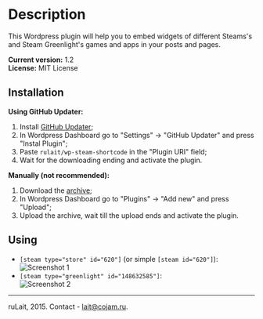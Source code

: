 # Description
This Wordpress plugin will help you to embed widgets of different Steams's and Steam Greenlight's games and apps in your posts and pages.

**Current version:** 1.2  
**License:** MIT License

## Installation

**Using GitHub Updater:**  
1. Install [GitHub Updater](https://github.com/afragen/github-updater);  
2. In Wordpress Dashboard go to "Settings" -> "GitHub Updater" and press "Instal Plugin";  
3. Paste `rulait/wp-steam-shortcode` in the "Plugin URI" field;  
4. Wait for the downloading ending and activate the plugin.

**Manually (not recommended):**  
1. Download the [archive](https://github.com/ruLait/wp-steam-shortcode/archive/master.zip);  
2. In Wordpress Dashboard go to "Plugins" -> "Add new" and press "Upload";  
3. Upload the archive, wait till the upload ends and activate the plugin.

## Using
* `[steam type="store" id="620"]` (or simple `[steam id="620"]`):  
![Screenshot 1](https://i.imgur.com/rP6nS7a.png)
* `[steam type="greenlight" id="148632585"]`:  
![Screenshot 2](https://i.imgur.com/Yt7HPGx.jpg)

---
ruLait, 2015. Contact - lait@cojam.ru.